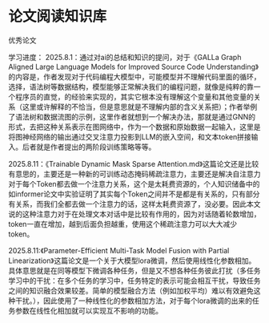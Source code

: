 # 论文阅读知识库
优秀论文

学习进度：
 2025.8.1：通过对ai的总结和知识的提问，对于《GALLa Graph Aligned Large Language Models for Improved Source Code Understanding》的内容是，作者发现对于代码编程大模型中，可能模型并不理解代码里面的循环，选择，语法树等数据结构，模型能够正常解决我们的编程问题，就像是纯粹的靠一个程序员的直觉，的经验来实现的，其实它根本没有理解这个变量和其他变量的关系（这里或许解释的不恰当，但是意思就是不理解内部的含义关系把）；作者举例了语法树和数据流图的示例，这里作者就想到一个解决办法，那就是通过GNN的形式，去把这种关系表示在图网络中，作为一个数据和原始数据一起输入，这里是将图神经网络的输出通过交叉注意力投影到LLM的嵌入空间，和文本token拼接输入。后者就是作者提出的两阶段训练策略等等。
 
2025.8.11：《Trainable Dynamic Mask Sparse Attention.md》这篇论文还是比较有意思的，主要还是一种新的可训练动态掩码稀疏注意力，主要还是解决自注意力对于每个Token都去做一个注意力关系，这个是太耗费资源的，个人知识储备中的如informer论文中实验证明了其实每个Token之间并不是都是有关系的，只有部分有关系，而我们全都去做一个注意力的话，这样太耗费资源了，没必要。因此本文说的这种注意力对于在处理文本对话中是比较有作用的，因为对话随着轮数增加，token一直在增加，越到后面负担越重，使用这个稀疏注意力可以大大减少token。

2025.8.11:《Parameter-Efficient Multi-Task Model Fusion with Partial Linearization》这篇论文是一个关于大模型lora微调，然后使用线性化参数相加。具体意思就是在同等模型下微调各种任务，但是又不想各种任务彼此打扰（多任务学习中的干扰：在多个任务的学习中，任务特定的表示可能会相互干扰，导致任务之间的知识融合效果较差。简单的模型融合方法（例如加权平均）难以有效避免这种干扰。），因此使用了一种线性化的参数相加方法，对于每个lora微调的出来的任务参数在线性化相加就可以实现互不影响的功能。
